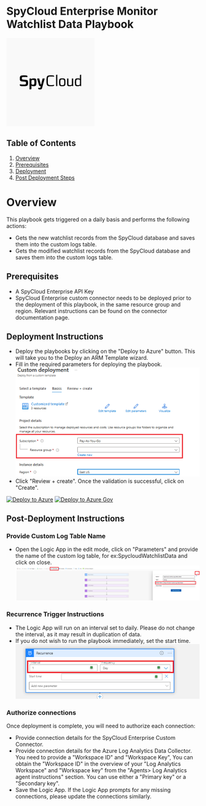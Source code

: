 # SpyCloud Enterprise Monitor Watchlist Data Playbook 

![SpyCloud Enterprise](images/logo.png)

## Table of Contents

1. [Overview](#overview)
2. [Prerequisites](#prerequisites)
3. [Deployment](#deployment)
4. [Post Deployment Steps](#postdeployment)


<a name="overview">

# Overview
This playbook gets triggered on a daily basis and performs the following actions:

- Gets the new watchlist records from the SpyCloud database and saves them into the custom logs table.
- Gets the modified watchlist records from the SpyCloud database and saves them into the custom logs table.

<a name="prerequisites">

## Prerequisites
- A SpyCloud Enterprise API Key
- SpyCloud Enterprise custom connector needs to be deployed prior to the deployment of this playbook, in the same resource group and region. Relevant instructions can be found on the connector documentation page.

<a name="deployment">

## Deployment Instructions
- Deploy the playbooks by clicking on the "Deploy to Azure" button. This will take you to the Deploy an ARM Template wizard.
- Fill in the required parameters for deploying the playbook.
  ![deployment](images/deployment.png)
- Click "Review + create". Once the validation is successful, click on "Create".

[![Deploy to Azure](https://aka.ms/deploytoazurebutton)](https://portal.azure.com/#create/Microsoft.Template/uri/https%3A%2F%2Fraw.githubusercontent.com%2FAzure%2FAzure-Sentinel%2Fmaster%2FSolutions%2FSpyCloud%20Enterprise%20Protection%2FPlaybooks%2FSpyCloud-Monitor-Watchlist-Data%2Fazuredeploy.json)
[![Deploy to Azure Gov](https://aka.ms/deploytoazuregovbutton)](https://portal.azure.us/#create/Microsoft.Template/uri/https%3A%2F%2Fraw.githubusercontent.com%2FAzure%2FAzure-Sentinel%2Fmaster%2FSolutions%2FSpyCloud%20Enterprise%20Protection%2FPlaybooks%2FSpyCloud-Monitor-Watchlist-Data%2Fazuredeploy.json)

<a name="postdeployment">

## Post-Deployment Instructions
### Provide Custom Log Table Name
- Open the Logic App in the edit mode, click on "Parameters" and provide the name of the custom log table, for ex:SpycloudWatchlistData and click on close.
  ![parameters](images/parameters.png)

### Recurrence Trigger Instructions
- The Logic App will run on an interval set to daily. Please do not change the interval, as it may result in duplication of data.
- If you do not wish to run the playbook immediately, set the start time.
  ![recurrence](images/recurrence.png)

### Authorize connections
Once deployment is complete, you will need to authorize each connection:
- Provide connection details for the SpyCloud Enterprise Custom Connector.
- Provide connection details for the Azure Log Analytics Data Collector. You need to provide a "Workspace ID" and "Workspace Key", You can obtain the "Workspace ID" in the overview of your "Log Analytics Workspace" and "Workspace key" from the "Agents> Log Analytics agent instructions" section. You can use either a "Primary key" or a "Secondary key".
- Save the Logic App. If the Logic App prompts for any missing connections, please update the connections similarly.

 